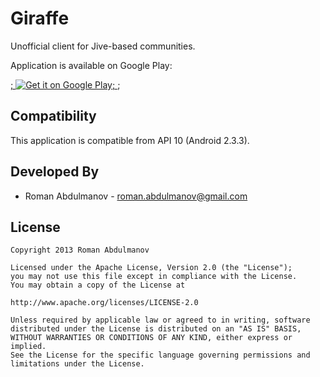 Giraffe
===================

Unofficial client for Jive-based communities.

Application is available on Google Play:

<a href="https://play.google.com/store/apps/details?id=com.home.giraffe">;
  <img alt="Get it on Google Play"
       src="http://www.android.com/images/brand/get_it_on_play_logo_small.png" />;
</a>;


Compatibility
-------------

This application is compatible from API 10 (Android 2.3.3).

Developed By
------------

* Roman Abdulmanov - <roman.abdulmanov@gmail.com>

License
-------

    Copyright 2013 Roman Abdulmanov
    
    Licensed under the Apache License, Version 2.0 (the "License");
    you may not use this file except in compliance with the License.
    You may obtain a copy of the License at
    
    http://www.apache.org/licenses/LICENSE-2.0
    
    Unless required by applicable law or agreed to in writing, software
    distributed under the License is distributed on an "AS IS" BASIS,
    WITHOUT WARRANTIES OR CONDITIONS OF ANY KIND, either express or implied.
    See the License for the specific language governing permissions and
    limitations under the License.